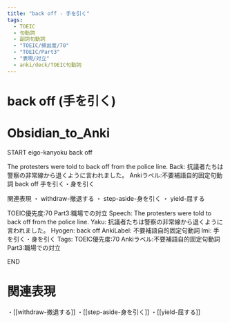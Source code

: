 ```yaml
---
title: "back off - 手を引く"
tags:
  - TOEIC
  - 句動詞
  - 副詞句動詞
  - "TOEIC/頻出度/70"
  - "TOEIC/Part3"
  - "表現/対立"
  - anki/deck/TOEIC句動詞
---
```


# back off (手を引く)

# Obsidian_to_Anki
START
eigo-kanyoku
back off

The protesters were told to back off from the police line.
Back:
抗議者たちは警察の非常線から退くように言われました。
Ankiラベル:不要補語自的固定句動詞
back off
手を引く・身を引く

関連表現
・ withdraw-撤退する
・ step-aside-身を引く
・ yield-屈する

TOEIC優先度:70
Part3:職場での対立
Speech: The protesters were told to back off from the police line.
Yaku: 抗議者たちは警察の非常線から退くように言われました。
Hyogen: back off
AnkiLabel: 不要補語自的固定句動詞
Imi: 手を引く・身を引く
Tags: TOEIC優先度:70 Ankiラベル:不要補語自的固定句動詞 Part3:職場での対立
<!--ID: 1751241922028-->
END

# 関連表現
・[[withdraw-撤退する]]
・[[step-aside-身を引く]]
・[[yield-屈する]]
